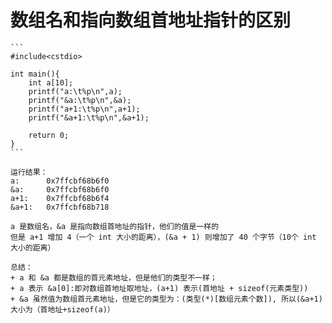 # 数组名和指向数组首地址指针的区别

    ```
    #include<cstdio>

    int main(){
        int a[10];
        printf("a:\t%p\n",a);
        printf("&a:\t%p\n",&a);
        printf("a+1:\t%p\n",a+1);
        printf("&a+1:\t%p\n",&a+1);
        
        return 0;
    }
    ```

    运行结果：
    a:      0x7ffcbf68b6f0
    &a:     0x7ffcbf68b6f0
    a+1:    0x7ffcbf68b6f4
    &a+1:   0x7ffcbf68b718

    a 是数组名，&a 是指向数组首地址的指针，他们的值是一样的
    但是 a+1 增加 4（一个 int 大小的距离），(&a + 1) 则增加了 40 个字节（10个 int 大小的距离）

    总结：
    + a 和 &a 都是数组的首元素地址，但是他们的类型不一样；
    + a 表示 &a[0]:即对数组首地址取地址，(a+1) 表示(首地址 + sizeof(元素类型))
    + &a 虽然值为数组首元素地址，但是它的类型为：(类型(*)[数组元素个数]), 所以(&a+1)大小为（首地址+sizeof(a)）